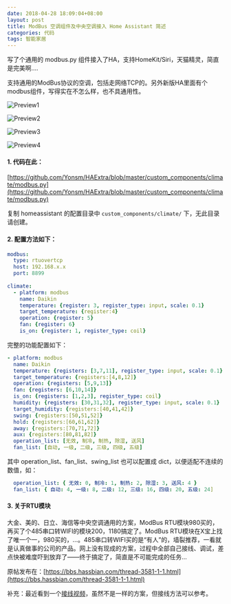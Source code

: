 ```yaml
---
date: 2018-04-28 18:09:04+08:00
layout: post
title: ModBus 空调组件及中央空调接入 Home Assistant 简述
categories: 代码
tags: 智能家居
---
```


写了个通用的 modbus.py 组件接入了HA，支持HomeKit/Siri，天猫精灵，简直是完美啊....

支持通用的ModBus协议的空调，包括走网络TCP的。另外新版HA里面有个modbus组件，写得实在不怎么样，也不具通用性。

![Preview1](https://bbs.hassbian.com/data/attachment/forum/201804/28/180627x00be4xlc0w02ml5.jpg)

![Preview2](https://bbs.hassbian.com/data/attachment/forum/201804/28/180621qztjqkqda4taktdq.jpg)

![Preview3](https://bbs.hassbian.com/data/attachment/forum/201804/28/180615t6sz2atgo9h2va44.jpg)

![Preview4](https://bbs.hassbian.com/data/attachment/forum/201804/28/180607essspwgwee8wge3y.jpg)

#### 1. 代码在此：

[https://github.com/Yonsm/HAExtra/blob/master/custom_components/climate/modbus.py](https://github.com/Yonsm/HAExtra/blob/master/custom_components/climate/modbus.py)

复制 homeassistant 的配置目录中 `custom_components/climate/` 下，无此目录请创建。

#### 2. 配置方法如下：

```yaml
modbus:
  type: rtuovertcp
  host: 192.168.x.x
  port: 8899
 
climate:
  - platform: modbus
    name: Daikin
    temperature: {register: 3, register_type: input, scale: 0.1}
    target_temperature: {register:4}
    operation: {register: 5}
    fan: {register: 6}
    is_on: {register: 1, register_type: coil}
```

完整的功能配置如下：

```yaml
- platform: modbus
  name: Daikin
  temperature: {registers: [3,7,11], register_type: input, scale: 0.1}
  target_temperature: {registers:[4,8,12]}
  operation: {registers: [5,9,13]}
  fan: {registers: [6,10,14]}
  is_on: {registers: [1,2,3], register_type: coil}
  humidity: {registers: [30,31,32], register_type: input, scale: 0.1}
  target_humidity: {registers:[40,41,42]}
  swing: {registers:[50,51,52]}
  hold: {registers:[60,61,62]}
  away: {registers:[70,71,72]}
  aux: {registers:[80,81,82]}
  operation_list: [无效, 制冷, 制热, 除湿, 送风]
  fan_list: [自动, 一级, 二级, 三级, 四级, 五级]
```

其中 operation_list、fan_list、swing_list 也可以配置成 dict，以便适配不连续的数值，如：
```yaml
  operation_list: { 无效: 0, 制冷: 1, 制热: 2, 除湿: 3, 送风: 4 }
  fan_list: { 自动: 4, 一级: 8, 二级: 12, 三级: 16, 四级: 20, 五级: 24]
```

#### 3. 关于RTU模块

大金、美的、日立、海信等中央空调通用的方案，ModBus RTU模块980买的，再买了个485串口转WIFI的模块200，1180搞定了。ModBus RTU模块在X宝上找了唯一个一，980买的，...。485串口转WIFI买的是“有人”的，墙裂推荐，一看就是认真做事的公司的产品。网上没有现成的方案，过程中全部自己接线、调试，差点快被难度吓到放弃了——终于搞定了，简直是不可能完成的任务...

原帖发布在：[https://bbs.hassbian.com/thread-3581-1-1.html](https://bbs.hassbian.com/thread-3581-1-1.html)

补充：最近看到一个[接线视频](http://v.youku.com/v_show/id_XMzQyNjI1NjQ4MA==.html)，虽然不是一样的方案，但接线方法可以参考。

